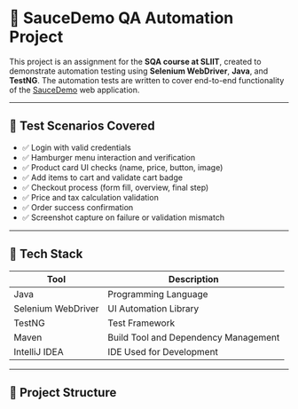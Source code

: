 # 🧪 SauceDemo QA Automation Project

This project is an assignment for the **SQA course at SLIIT**, created to demonstrate automation testing using **Selenium WebDriver**, **Java**, and **TestNG**. The automation tests are written to cover end-to-end functionality of the [SauceDemo](https://www.saucedemo.com/v1/index.html) web application.

---

## 🎯 Test Scenarios Covered

- ✅ Login with valid credentials
- ✅ Hamburger menu interaction and verification
- ✅ Product card UI checks (name, price, button, image)
- ✅ Add items to cart and validate cart badge
- ✅ Checkout process (form fill, overview, final step)
- ✅ Price and tax calculation validation
- ✅ Order success confirmation
- ✅ Screenshot capture on failure or validation mismatch

---

## 🔧 Tech Stack

| Tool             | Description                            |
|------------------|----------------------------------------|
| Java             | Programming Language                    |
| Selenium WebDriver | UI Automation Library                  |
| TestNG           | Test Framework                         |
| Maven            | Build Tool and Dependency Management   |
| IntelliJ IDEA    | IDE Used for Development               |

---

## 📁 Project Structure

